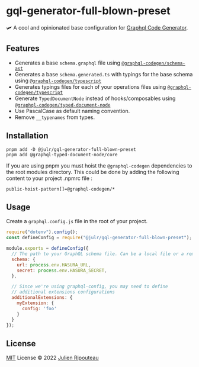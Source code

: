 # gql-generator-full-blown-preset

🛩 A cool and opinionated base configuration for [Graphql Code Generator](https://www.graphql-code-generator.com/). 

## Features
- Generates a base `schema.graphql` file using [`@graphql-codegen/schema-ast`](https://www.graphql-code-generator.com/plugins/schema-ast)
- Generates a base `schema.generated.ts` with typings for the base schema using [`@graphql-codegen/typescript`](https://www.graphql-code-generator.com/plugins/typescript)
- Generates typings files for each of your operations files using [`@graphql-codegen/typescript`](https://www.graphql-code-generator.com/plugins/near-operation-file-preset)
- Generate `TypedDocumentNode` instead of hooks/composables using [`@graphql-codegen/typed-document-node`](https://www.graphql-code-generator.com/plugins/typed-document-node)
- Use PascalCase as default naming convention.
- Remove `__typenames` from types.

## Installation
```
pnpm add -D @julr/gql-generator-full-blown-preset 
pnpm add @graphql-typed-document-node/core
```

If you are using pnpm you must hoist the `@graphql-codegen` dependencies to the root modules directory. This could be done by adding the following content to your project .npmrc file :
```
public-hoist-pattern[]=@graphql-codegen/*
```

## Usage
Create a `graphql.config.js` file in the root of your project.
```js
require("dotenv").config();
const defineConfig = require("@julr/gql-generator-full-blown-preset");

module.exports = defineConfig({
  // The path to your GraphQL schema file. Can be a local file or a remote URL.
  schema: {
    url: process.env.HASURA_URL,
    secret: process.env.HASURA_SECRET,
  },

  // Since we're using graphql-config, you may need to define 
  // additional extensions configurations
  additionalExtensions: {
    myExtension: {
      config: 'foo'
    }
  }
});
```

## License

[MIT](./LICENSE.md) License © 2022 [Julien Ripouteau](https://github.com/Julien-R44)
